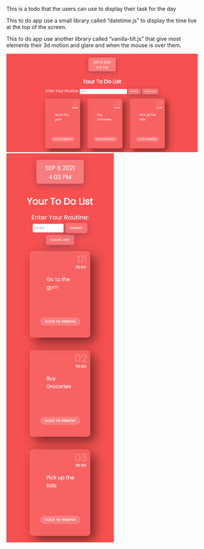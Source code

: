 This is a todo that the users can use to display their task for the day

This to do app use a small library called “datetime.js” to display the time live at the top of the screen.

This to do app use another library called “vanilla-tilt.js” that give most elements their 3d motion and glare and when the mouse is over them.

![](images/desktopDesign.png)
![](images/mobileDesign.png)
